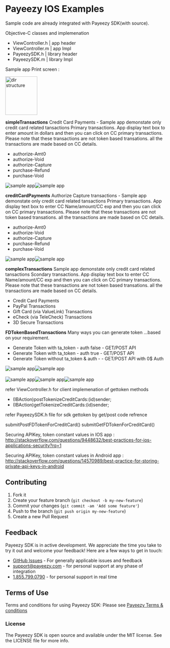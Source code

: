 # Payeezy IOS Examples 

Sample code are already integrated with Payeezy SDK(with source). 

Objective-C classes and implemenation 
*  ViewController.h | app header
*  ViewController.m | app Impl
*  PayeezySDK.h | library header 
*  PayeezySDK.m | library Impl 

Sample app Print screen : 

<img src="https://github.com/payeezy/payeezy_ios/raw/master/examples/simpleTransactions/printscreen/app%20file%20structure%20.png" alt="dir structure" style="width: 100px;height:120px"/>


**simpleTransactions** 
Credit Card Payments - Sample app demonstate only credit card related tansactions Primary transactions. App display text box to enter amount in dollars and then you can click on CC primary transactions. Please note that these transactions are not token based transations. all the transactions are made based on CC details.
* authorize-Amt0
* authorize-Void
* authorize-Capture
* purchase-Refund
* purchase-Void

<div><img src="https://github.com/payeezy/payeezy_ios/raw/master/examples/simpleTransactions/printscreen/iOS_SDK_simple_transaction_sample_IN.png" alt="sample app"/><img src="https://github.com/payeezy/payeezy_ios/raw/master/examples/simpleTransactions/printscreen/iOS_SDK_simple_transaction_sample_OUT.png" alt="sample app"/></div>

**creditCardPayments**
Authorize Capture transactions - Sample app demonstate only credit card related tansactions Primary transactions. App display text box to enter CC Name/amount/CC exp and then you can click on CC primary transactions. Please note that these transactions are not token based transations. all the transactions are made based on CC details.
* authorize-Amt0
* authorize-Void
* authorize-Capture
* purchase-Refund
* purchase-Void


<div><img src="https://github.com/payeezy/payeezy_ios/raw/master/examples/creditCardPayments/printscreen/iOS_SDK_CC_Sample_IN.png" alt="sample app"/><img src="https://github.com/payeezy/payeezy_ios/raw/master/examples/creditCardPayments/printscreen/iOS_SDK_CC_Sample_OP.png" alt="sample app"/></div>


**complexTransactions**
Sample app demonstate only credit card related tansactions Scondary transactions. App display text box to enter CC Name/amount/CC exp and then you can click on CC primary transactions. Please note that these transactions are not token based transations. all the transactions are made based on CC details.

*	Credit Card Payments
*	PayPal Transactions
*	Gift Card (via ValueLink) Transactions
*	eCheck (via TeleCheck) Transactions
*	3D Secure Transactions

**FDTokenBasedTransactions**
Many ways you can generate token ...based on your requirement. 
*	Generate Token with ta_token - auth false - GET/POST API
*	Generate Token with ta_token - auth true - GET/POST API
*	Generate Token without  ta_token & auth -  - GET/POST API with 0$ Auth

<div><img src="https://github.com/payeezy/payeezy_ios/raw/master/examples/FDTokenBasedTransactions/printscreen/p1.png" alt="sample app"/><img src="https://github.com/payeezy/payeezy_ios/raw/master/examples/FDTokenBasedTransactions/printscreen/p2.png" alt="sample app"/></div>
<br>
<div><img src="https://github.com/payeezy/payeezy_ios/raw/master/examples/FDTokenBasedTransactions/printscreen/p3.png" alt="sample app"/><img src="https://github.com/payeezy/payeezy_ios/raw/master/examples/FDTokenBasedTransactions/printscreen/p4.png" alt="sample app"/><img src="https://github.com/payeezy/payeezy_ios/raw/master/examples/FDTokenBasedTransactions/printscreen/p5.png" alt="sample app"/></div>

refer ViewController.h for client implemenation of gettoken methods 

- (IBAction)postTokenizeCreditCards:(id)sender;
- (IBAction)getTokenizeCreditCards:(id)sender;

refer PayeezySDK.h file for sdk gettoken by get/post code refrence 

submitPostFDTokenForCreditCard()
submitGetFDTokenForCreditCard()

Securing APIKey, token constant values in IOS app : http://stackoverflow.com/questions/9448632/best-practices-for-ios-applications-security?rq=1

Securing APIKey, token constant values in Android app : http://stackoverflow.com/questions/14570989/best-practice-for-storing-private-api-keys-in-android

## Contributing

1. Fork it 
2. Create your feature branch (`git checkout -b my-new-feature`)
3. Commit your changes (`git commit -am 'Add some feature'`)
4. Push to the branch (`git push origin my-new-feature`)
5. Create a new Pull Request  

## Feedback

Payeezy  SDK is in active development. We appreciate the time you take to try it out and welcome your feedback!
Here are a few ways to get in touch:
* [GitHub Issues](https://github.com/payeezy/payeezy/issues) - For generally applicable issues and feedback
* support@payeezy.com - for personal support at any phase of integration
* [1.855.799.0790](tel:+18557990790)  - for personal support in real time 

## Terms of Use

Terms and conditions for using Payeezy SDK: Please see [Payeezy Terms & conditions](https://developer.payeezy.com/terms-use)
 
### License
The Payeezy SDK is open source and available under the MIT license. See the LICENSE file for more info.
